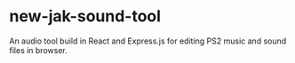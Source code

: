 # new-jak-sound-tool
An audio tool build in React and Express.js for editing PS2 music and sound files in browser.
